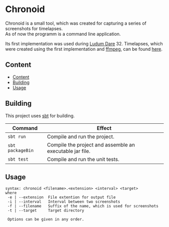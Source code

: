 # Chronoid

Chronoid is a small tool, which was created for capturing a series of screenshots 
for timelapses.  
As of now the programm is a command line application.

Its first implementation was used during [Ludum Dare](http://ludumdare.com/compo/) 32. 
Timelapses, which were created using the first implementation and [ffmpeg](https://ffmpeg.org/), 
can be found [here](https://www.youtube.com/playlist?list=PL0AsE1_PyxNFTE7ABEH2vosiW4yMXz3IO).

## Content

- [Content](#content)
- [Building](#building)
- [Usage](#usage)

## Building

This project uses [sbt](http://www.scala-sbt.org/) for building.

|  Command         | Effect                                                   |
|------------------|----------------------------------------------------------|
| `sbt run`        | Compile and run the project.                             |
| `sbt packageBin` | Compile the project and assemble an executable jar file. |
| `sbt test`       | Compile and run the unit tests.                          |

## Usage

```
syntax: chronoid <filename>.<extension> <interval> <target>
where
 -e | --extension  File extention for output file
 -i | --interval   Interval between two screenshots
 -f | --filename   Suffix of the name, which is used for screenshots
 -t | --target     Target directory

 Options can be given in any order.
```

